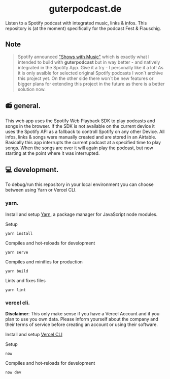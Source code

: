 <h1 align="center">
  guterpodcast.de
 </h1>

Listen to a Spotify podcast with integrated music, links & infos.
This repository is (at the moment) specifically for the podcast Fest & Flauschig.

## Note
> Spotify announced ["Shows with Music"](https://newsroom.spotify.com/2020-10-14/spotify-launches-new-audio-experience-combining-music-and-talk-content/) which is exactly what I intended to build with **guterpodcast** but in way better - and natively integrated in the Spotify App. Give it a try - I personally like it a lot! As it is only avaible for selected original Spotify podcasts I won´t archive this project yet. On the other side there won´t be new features or bigger plans for extending this project in the future as there is a better solution now.


## :radio: general.

This web app uses the Spotify Web Playback SDK to play podcasts and songs in the browser. If the SDK is not available on the current device it uses the Spotify API as a fallback to controll Spotify on any other Device. All infos, links & songs were manually created and are stored in an Airtable. Basically this app interrupts the current podcast at a specified time to play songs. When the songs are over it will again play the podcast, but now starting at the point where it was interrupted.

## :computer: development.

To debug/run this repository in your local environment you can choose between using Yarn or Vercel CLI.

### yarn.

Install and setup [Yarn](https://yarnpkg.com/getting-started/install), a package manager for JavaScript node modules. 

Setup
```
yarn install
```

Compiles and hot-reloads for development
```
yarn serve
```

Compiles and minifies for production
```
yarn build
```

Lints and fixes files
```
yarn lint
```

### vercel cli.

**Disclaimer**: This only make sense if you have a Vercel Account and if you plan to use you own data. Please inform yourself about the company and their terms of service before creating an account or using their software.

Install and setup [Vercel CLI](https://vercel.com/download)

Setup
```
now
```

Compiles and hot-reloads for development
```
now dev
```
